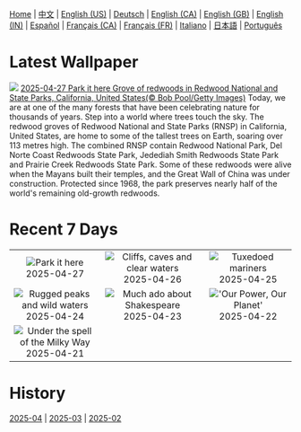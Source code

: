 [Home](../README.md) | [中文](zh-CN.md) | [English (US)](en-US.md) | [Deutsch](de-DE.md) | [English (CA)](en-CA.md) | [English (GB)](en-GB.md) | [English (IN)](en-IN.md) | [Español](es-ES.md) | [Français (CA)](fr-CA.md) | [Français (FR)](fr-FR.md) | [Italiano](it-IT.md) | [日本語](ja-JP.md) | [Português](pt-BR.md)

# Latest Wallpaper
![](https://www.bing.com/th?id=OHR.RedwoodGrove_EN-CA7714485846_UHD.jpg)
[2025-04-27 Park it here Grove of redwoods in Redwood National and State Parks, California, United States(© Bob Pool/Getty Images)](https://www.bing.com/th?id=OHR.RedwoodGrove_EN-CA7714485846_UHD.jpg)
Today, we are at one of the many forests that have been celebrating nature for thousands of years. Step into a world where trees touch the sky. The redwood groves of Redwood National and State Parks (RNSP) in California, United States, are home to some of the tallest trees on Earth, soaring over 113 metres high. The combined RNSP contain Redwood National Park, Del Norte Coast Redwoods State Park, Jedediah Smith Redwoods State Park and Prairie Creek Redwoods State Park. Some of these redwoods were alive when the Mayans built their temples, and the Great Wall of China was under construction. Protected since 1968, the park preserves nearly half of the world's remaining old-growth redwoods.

# Recent 7 Days
|  |  |  |
|:---:|:---:|:---:|
| ![](https://www.bing.com/th?id=OHR.RedwoodGrove_EN-CA7714485846_400x240.jpg "Park it here") 2025-04-27 | ![](https://www.bing.com/th?id=OHR.BrucePeninsula_EN-CA7672437122_400x240.jpg "Cliffs, caves and clear waters") 2025-04-26 | ![](https://www.bing.com/th?id=OHR.MagellanicPenguin_EN-CA7639828073_400x240.jpg "Tuxedoed mariners") 2025-04-25 |
| ![](https://www.bing.com/th?id=OHR.KenaiSpires_EN-CA7607198416_400x240.jpg "Rugged peaks and wild waters") 2025-04-24 | ![](https://www.bing.com/th?id=OHR.GlobeTheatre_EN-CA7568109228_400x240.jpg "Much ado about Shakespeare") 2025-04-23 | ![](https://www.bing.com/th?id=OHR.YellowstoneSpring_EN-CA7520480120_400x240.jpg "'Our Power, Our Planet'") 2025-04-22 |
| ![](https://www.bing.com/th?id=OHR.JoshuaStars_EN-CA7462331125_400x240.jpg "Under the spell of the Milky Way") 2025-04-21 |  |  |

# History
[2025-04](../archives/wallpaper/en-CA/w_2025_04.md) | [2025-03](../archives/wallpaper/en-CA/w_2025_03.md) | [2025-02](../archives/wallpaper/en-CA/w_2025_02.md)

